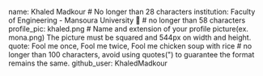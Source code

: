 name: Khaled Madkour # No longer than 28 characters
institution: Faculty of Engineering - Mansoura University 🚩 # no longer than 58 characters
profile_pic: khaled.png # Name and extension of your profile picture(ex. mona.png) The picture must be squared and 544px on width and height.
quote: Fool me once, Fool me twice, Fool me chicken soup with rice # no longer than 100 characters, avoid using quotes(") to guarantee the format remains the same.
github_user: KhaledMadkour
